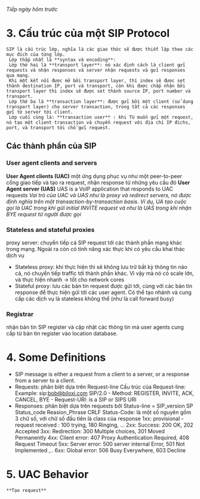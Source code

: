 *Tiếp ngày hôm trước*
# 3. Cấu trúc của một SIP Protocol 
    SIP là cấu trúc lớp, nghĩa là các giao thức sẽ được thiết lập theo các mục đích của từng lớp.
     Lớp thấp nhất là **syntax và encoding**: 
     Lớp thứ hai là **transport layer**: nó xác định cách là client gửi requests và nhận responses và server nhận requests và gửi responses qua mạng. 
     Khi một kết nối được mở bởi transport layer, thì index sẽ được set thành destination IP, port và transport, còn khi được chấp nhận bởi transport layer thì index sẽ được set thành source IP, port number và transport. 
     Lớp thứ ba là **transaction layer**: được gửi bởi một client (sử dụng transport layer) cho server transaction, trong tất cả các responses gửi từ server tới client.  
     Lớp cuối cùng là: **transaction user** : khi TU muốn gửi một request, nó tạo một client transaction và chuyển request với địa chỉ IP đichs, port, và transport tới chỗ gửi request. 
   ## Các thành phần của SIP
   ### User agent clients and servers
   **User Agent clients (UAC)**
   một ứng dụng phục vụ như một peer-to-peer cổng giao tiếp và tạo ra request, nhận response từ những yêu cầu đó 
   **User Agent server (UAS)**
   UAS is a VoIP application that responds to UAC requests
   *Vai trò của UAC và UAS như là proxy và redirect servers, nó được định nghĩa trên một transaction-by-transaction basis. Ví dụ, UA tạo cuộc gọi là UAC trong khi gửi initial INVITE request và như là UAS trong khi nhận BYE request từ người được gọi*
   ### Stateless and stateful proxies 
   proxy server: chuyển tiếp cá SIP request tới các thành phần mạng khác trong mạng. Ngoài ra còn có tính năng xác thực khi có yêu cầu khai thác dịch vụ
   - Stateless proxy: khi thực hiện thì sẽ không lưu trữ bất kỳ thông tin nào cả, nó chuyển tiếp traffic tới thành phần khác. Vì vậy mà nó có scale lớn, và thực hiện nhanh -> tốt cho network cores
   - Stateful proxy: lưu các bản tin request được gửi tới, cùng với các bản tin response để thực hiện gửi tới các user agent. Có thể tạo nhánh và cung cấp các dịch vụ là stateless không thể (như là call forward busy) 
   ### Registrar
   nhận bản tin SIP register và cập nhật các thông tin mà user agents cung cấp từ bản tin register vào location database. 
# 4. Some Definitions
- SIP message is either a request from a client to a server, or a response from a server to a client.
- Requests: phân biệt dựa trên Request-line
            Cấu trúc của Request-line: <method name> <request-URI>  <protocol version>
            Example: sip:bob@biloxi.com SIP/2.0
            - Method: REGISTER, INVITE, ACK, CANCEL, BYE
            - Request-URI: is a SIP or SIPS URI 
- Responses: phân biệt dựa trên requests bởi Status-line = SIP_version SP Status_code Reasion_Phrase CRLF
    Status-Code: là một số nguyên gồm 3 chữ số, với chữ số đầu tiên là class của response
    1xx: provisional - request received : 100 trying, 180 Ringing, ...
    2xx: Success: 200 OK, 202 Accepted
    3xx: Redirection: 300 Multiple choices, 301 Moved Permanently
    4xx: Client error: 407 Proxy Authentication Required, 408 Request Timeout
    5xx: Server error: 500 server internal Error, 501 Not Implemented ,..
    6xx: Global error: 506 Busy Everywhere, 603 Decline

# 5. UAC Behavior
    **Tạo request**

